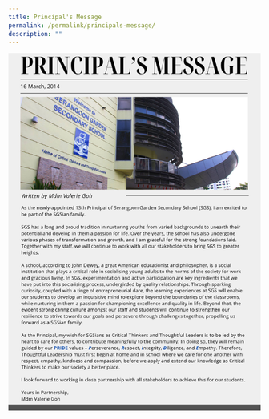 ```yaml
---
title: Principal's Message
permalink: /permalink/principals-message/
description: ""
---
```



![](/images/Principal's%20Message.png)